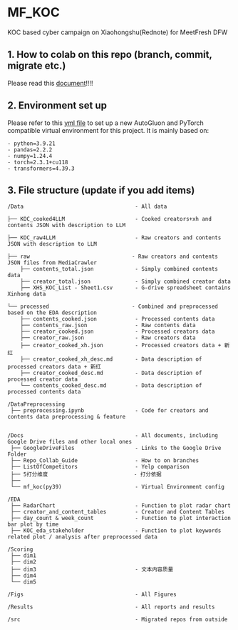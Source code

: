 # MF_KOC
KOC based cyber campaign on Xiaohongshu(Rednote) for MeetFresh DFW 

## 1. How to colab on this repo (branch, commit, migrate etc.)
Please read this [document](./Docs/Repo_Collab_Guide.md)!!!!

## 2. Environment set up
Please refer to this [yml file](./Docs/mf_koc(py39).yaml) to set up a new AutoGluon and PyTorch compatible virtual environment for this project. It is mainly based on:

    - python=3.9.21
    - pandas=2.2.2
    - numpy=1.24.4
    - torch=2.3.1+cu118
    - transformers=4.39.3

## 3. File structure (update if you add items)

    /Data                                   - All data

    ├── KOC_cooked4LLM                      - Cooked creators+xh and contents JSON with description to LLM

    ├── KOC_raw4LLM                         - Raw creators and contents JSON with description to LLM

    ├── raw                                - Raw creators and contents JSON files from MediaCrawler
        ├── contents_total.json             - Simply combined contents data
        ├── creator_total.json              - Simply combined creator data
        ├── XHS_KOC_List - Sheet1.csv       - G-drive spreadsheet contains Xinhong data

    └── processed                          - Combined and preprocessed based on the EDA description
        ├── contents_cooked.json            - Processed contents data
        ├── contents_raw.json               - Raw contents data
        ├── creator_cooked.json             - Processed creators data
        ├── creator_raw.json                - Raw creators data
        ├── creator_cooked_xh.json          - Processed creators data + 新红
        ├── creator_cooked_xh_desc.md       - Data description of processed creators data + 新红
        ├── creator_cooked_desc.md          - Data description of processed creator data
        └── contents_cooked_desc.md         - Data description of processed contents data

    /DataPreprocessing
     ├── preprocessing.ipynb                - Code for creators and contents data preprocessing & feature 
     
    
    /Docs                                   - All documents, including Google Drive files and other local ones
     ├── GoogleDriveFiles                   - Links to the Google Drive Folder
     ├── Repo_Collab_Guide                  - How to on branches
     ├── ListOfCompetitors                  - Yelp comparison
     ├── 5打分维度                           - 打分依据
     ├── 
     └── mf_koc(py39)                       - Virtual Environment config

    /EDA
     ├── RadarChart                         - Function to plot radar chart
     ├── creator_and_content_tables         - Creator and Content Tables
     ├── day_count & week_count             - Function to plot interaction bar plot by time
     ├── KOC_eda_stakeholder                - Function to plot keywords related plot / analysis after preprocessed data

    /Scoring
     ├── dim1
     ├── dim2
     ├── dim3                               - 文本内容质量
     ├── dim4
     └── dim5

    /Figs                                   - All Figures

    /Results                                - All reports and results

    /src                                    - Migrated repos from outside
